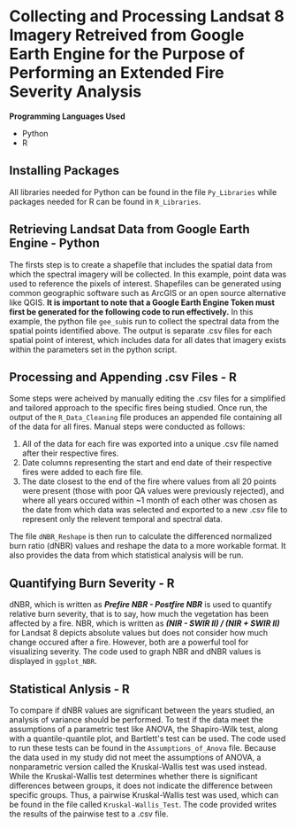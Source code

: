 # Collecting and Processing Landsat 8 Imagery Retreived from Google Earth Engine for the Purpose of Performing an Extended Fire Severity Analysis

**Programming Languages Used**
- Python
- R

## Installing Packages
All libraries needed for Python can be found in the file `Py_Libraries` while packages needed for R can be found in `R_Libraries`.

## Retrieving Landsat Data from Google Earth Engine - Python
The firsts step is to create a shapefile that includes the spatial data from which the spectral imagery will be collected. In this example, point data was used to reference the pixels of interest. Shapefiles can be generated using common geographic software such as ArcGIS or an open source alternative like QGIS. **It is important to note that a Google Earth Engine Token must first be generated for the following code to run effectively.**
In this example, the python file `gee_sub`is run to collect the spectral data from the spatial points identified above. 
The output is separate .csv files for each spatial point of interest, which includes data for all dates that imagery exists within the parameters set in the python script.

## Processing and Appending .csv Files - R
Some steps were acheived by manually editing the .csv files for a simplified and tailored approach to the specific fires being studied. 
Once run, the output of the `R_Data_Cleaning` file produces an appended file containing all of the data for all fires. 
Manual steps were conducted as follows:
  1. All of the data for each fire was exported into a unique .csv file named after their respective fires. 
  2. Date columns representing the start and end date of their respective fires were added to each fire file.
  3. The date closest to the end of the fire where values from all 20 points were present (those with poor QA values were previously rejected), and where all years occured within ~1 month of each other was chosen as the date from which data was selected and exported to a new .csv file to represent only the relevent temporal and spectral data. 

The file `dNBR_Reshape` is then run to calculate the differenced normalized burn ratio (dNBR) values and reshape the data to a more workable format. It also provides the data from which statistical analysis will be run. 

## Quantifying Burn Severity - R
dNBR, which is written as ***Prefire NBR - Postfire NBR*** is used to quantify relative burn severity, that is to say, how much the vegetation has been affected by a fire. NBR, which is written as ***(NIR - SWIR II) / (NIR + SWIR II)*** for Landsat 8 depicts absolute values but does not consider how much change occured after a fire. However, both are a powerful tool for visualizing severity. The code used to graph NBR and dNBR values is displayed in `ggplot_NBR`.

## Statistical Anlysis - R
To compare if dNBR values are significant between the years studied, an analysis of variance should be performed. To test if the data meet the assumptions of a parametric test like ANOVA, the Shapiro-Wilk test, along with a quantile-quantile plot, and Bartlett's test can be used. The code used to run these tests can be found in the `Assumptions_of_Anova` file. Because the data used in my study did not meet the assumptions of ANOVA, a nonparametric version called the Kruskal-Wallis test was used instead. While the Kruskal-Wallis test determines whether there is significant differences between groups, it does not indicate the difference between specific groups. Thus, a pairwise Kruskal-Wallis test was used, which can be found in the file called `Kruskal-Wallis_Test`. The code provided writes the results of the pairwise test to a .csv file. 

